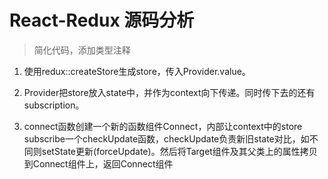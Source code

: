 # React-Redux 源码分析

> 简化代码，添加类型注释

1. 使用redux::createStore生成store，传入Provider.value。

2. Provider把store放入state中，并作为context向下传递。同时传下去的还有subscription。

3. connect函数创建一个新的函数组件Connect，内部让context中的store subscribe一个checkUpdate函数，checkUpdate负责新旧state对比，如不同则setState更新(forceUpdate)。然后将Target组件及其父类上的属性拷贝到Connect组件上，返回Connect组件